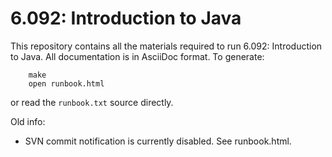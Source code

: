 # 6.092: Introduction to Java

This repository contains all the materials required to run 6.092: Introduction
to Java. All documentation is in AsciiDoc format. To generate:

        make
        open runbook.html

or read the `runbook.txt` source directly.

Old info:

* SVN commit notification is currently disabled. See runbook.html.

